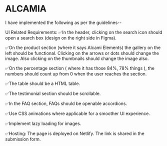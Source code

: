 # ALCAMIA

I have implemented the following as per the guidelines--

UI Related Requirements:
✅In the header, clicking on the search icon should open a search box (design on the right side in Figma).

✅On the product section (where it says Alcami Elements) the gallery on the left should be functional. Clicking on the arrows or dots should change the image. Also clicking on the thumbnails should change the image also.

✅On the percentage section ( where it has those 84%, 78% things ), the numbers should count up from 0 when the user reaches the section.

✅The table should be a HTML table.

✅The testimonial section should be scrollable.

✅In the FAQ section, FAQs should be openable accordions.

✅Use CSS animations where applicable for a smoother UI experience.

✅Implement lazy loading for images.

✅Hosting: The page is deployed on Netlify.
The link is shared in the submission form.
